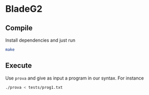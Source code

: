 # BladeG2
## Compile
Install dependencies and just run
```bash
make
```

## Execute
Use `prova` and give as input a program in our syntax. For instance
```bash
./prova < tests/prog1.txt
```
